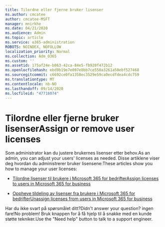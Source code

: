 ```yaml
---
title: Tilordne eller fjerne bruker lisenser
ms.author: cmcatee
author: cmcatee-MSFT
manager: mnirkhe
ms.date: 04/21/2020
ms.audience: Admin
ms.topic: article
ms.service: o365-administration
ROBOTS: NOINDEX, NOFOLLOW
localization_priority: Normal
ms.collection: Adm_O365
ms.custom: ''
ms.assetid: 175af24e-b863-42ca-84e5-fb920f472b12
ms.openlocfilehash: ebd9b19e7e097e8bb7ce550a3261a50ebf527468
ms.sourcegitcommit: c6692ce0fa1358ec3529e59ca0ecdfdea4cdc759
ms.translationtype: MT
ms.contentlocale: nb-NO
ms.lasthandoff: 09/14/2020
ms.locfileid: "47716074"
---
```

# <a name="assign-or-remove-user-licenses"></a><span data-ttu-id="5aaa6-102">Tilordne eller fjerne bruker lisenser</span><span class="sxs-lookup"><span data-stu-id="5aaa6-102">Assign or remove user licenses</span></span>

<span data-ttu-id="5aaa6-103">Som administrator kan du justere brukernes lisenser etter behov.</span><span class="sxs-lookup"><span data-stu-id="5aaa6-103">As an admin, you can adjust your users' licenses as needed.</span></span> <span data-ttu-id="5aaa6-104">Disse artiklene viser deg hvordan du administrerer bruker lisensene:</span><span class="sxs-lookup"><span data-stu-id="5aaa6-104">These articles show you how to manage your user licenses:</span></span>
  
- [<span data-ttu-id="5aaa6-105">Tilordne lisenser til brukere i Microsoft 365 for bedrifter</span><span class="sxs-lookup"><span data-stu-id="5aaa6-105">Assign licenses to users in Microsoft 365 for business</span></span>](https://docs.microsoft.com/azure/active-directory/fundamentals/license-users-groups?context=azure/active-directory/users-groups-roles/context/ugr-context)

- [<span data-ttu-id="5aaa6-106">Oppheve tildeling av lisenser fra brukere i Microsoft 365 for bedrifter</span><span class="sxs-lookup"><span data-stu-id="5aaa6-106">Unassign licenses from users in Microsoft 365 for business</span></span>](https://docs.microsoft.com/azure/active-directory/fundamentals/license-users-groups?context=azure/active-directory/users-groups-roles/context/ugr-context#remove-a-license)

<span data-ttu-id="5aaa6-107">Har du ikke svart på spørsmålet ditt?</span><span class="sxs-lookup"><span data-stu-id="5aaa6-107">Didn't answer your question?</span></span> <span data-ttu-id="5aaa6-108">ingen fare!</span><span class="sxs-lookup"><span data-stu-id="5aaa6-108">No problem!</span></span> <span data-ttu-id="5aaa6-109">Bruk knappen for å få hjelp til å snakke med en kunde støtte tekniker.</span><span class="sxs-lookup"><span data-stu-id="5aaa6-109">Use the "Need help" button to talk to a support engineer.</span></span>